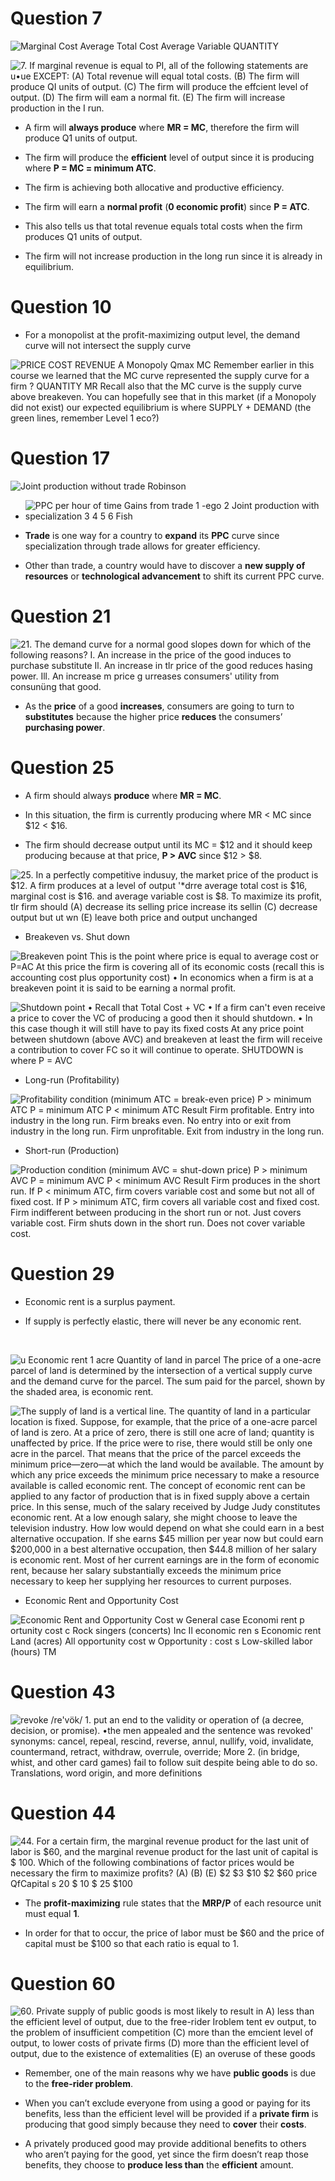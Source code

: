 # Question 7

  ![Marginal Cost Average Total Cost Average Variable QUANTITY
  ](./media/image196.png)
  
  ![7. If marginal revenue is equal to PI, all of the following
  statements are u•ue EXCEPT: (A) Total revenue will equal total costs.
  (B) The firm will produce QI units of output. (C) The firm will
  produce the effcient level of output. (D) The firm will eam a normal
  fit. (E) The firm will increase production in the I run.
  ](./media/image197.png)

  -  A firm will **always produce** where **MR = MC**, therefore the
     firm will produce Q1 units of output.

  -  The firm will produce the **efficient** level of output since it
     is producing where **P = MC = minimum ATC**.

  -  The firm is achieving both allocative and productive efficiency.

  -  The firm will earn a **normal profit** (**0 economic profit**)
     since **P = ATC**.

  -  This also tells us that total revenue equals total costs when the
     firm produces Q1 units of output.

  -  The firm will not increase production in the long run since it is
     already in equilibrium.

# Question 10

  -  For a monopolist at the profit-maximizing output level, the demand
     curve will not intersect the supply curve

  ![PRICE COST REVENUE A Monopoly Qmax MC Remember earlier in this
  course we learned that the MC curve represented the supply curve for a
  firm ? QUANTITY MR Recall also that the MC curve is the supply curve
  above breakeven. You can hopefully see that in this market (if a
  Monopoly did not exist) our expected equilibrium is where SUPPLY +
  DEMAND (the green lines, remember Level 1 eco?)
  ](./media/image198.png)

# Question 17

  ![Joint production without trade Robinson ](./media/image199.png)

  -  ![PPC per hour of time Gains from trade 1 -ego 2 Joint production
     with specialization 3 4 5 6 Fish ](./media/image200.png)

  -  **Trade** is one way for a country to **expand** its **PPC** curve
     since specialization through trade allows for greater efficiency.

  -  Other than trade, a country would have to discover a **new supply
     of resources** or **technological advancement** to shift its
     current PPC curve.

# Question 21

  ![21. The demand curve for a normal good slopes down for which of the
  following reasons? I. An increase in the price of the good induces to
  purchase substitute Il. An increase in tlr price of the good reduces
  hasing power. Ill. An increase m price g urreases consumers' utility
  from consunüng that good. ](./media/image201.png)

  -  As the **price** of a good **increases**, consumers are going to
     turn to **substitutes** because the higher price **reduces** the
     consumers’ **purchasing power**.

# Question 25

  -  A firm should always **produce** where **MR = MC**.

  -  In this situation, the firm is currently producing where MR < MC
     since $12 < $16.

  -  The firm should decrease output until its MC = $12 and it should
     keep producing because at that price, **P \> AVC** since $12 \>
     $8.

  ![25. In a perfectly competitive indusuy, the market price of the
  product is $12. A firm produces at a level of output '\*drre average
  total cost is $16, marginal cost is $16. and average variable cost is
  $8. To maximize its profit, tlr firm should (A) decrease its selling
  price increase its sellin (C) decrease output but ut wn (E) leave both
  price and output unchanged ](./media/image202.png)

  -  Breakeven vs. Shut down

  ![Breakeven point This is the point where price is equal to average
  cost or P=AC At this price the firm is covering all of its economic
  costs (recall this is accounting cost plus opportunity cost) • In
  economics when a firm is at a breakeven point it is said to be earning
  a normal profit. ](./media/image203.png)
  
  ![Shutdown point • Recall that Total Cost + VC • If a firm can't even
  receive a price to cover the VC of producing a good then it should
  shutdown. • In this case though it will still have to pay its fixed
  costs At any price point between shutdown (above AVC) and breakeven at
  least the firm will receive a contribution to cover FC so it will
  continue to operate. SHUTDOWN is where P = AVC ](./media/image204.png)

  -  Long-run (Profitability)

  ![Profitability condition (minimum ATC = break-even price) P \>
  minimum ATC P = minimum ATC P < minimum ATC Result Firm profitable.
  Entry into industry in the long run. Firm breaks even. No entry into
  or exit from industry in the long run. Firm unprofitable. Exit from
  industry in the long run. ](./media/image127.png)

  -  Short-run (Production)

  ![Production condition (minimum AVC = shut-down price) P \> minimum
  AVC P = minimum AVC P < minimum AVC Result Firm produces in the short
  run. If P < minimum ATC, firm covers variable cost and some but not
  all of fixed cost. If P \> minimum ATC, firm covers all variable cost
  and fixed cost. Firm indifferent between producing in the short run or
  not. Just covers variable cost. Firm shuts down in the short run. Does
  not cover variable cost. ](./media/image128.png)

# Question 29

  -  Economic rent is a surplus payment.

  -  If supply is perfectly elastic, there will never be any economic
     rent.

 

  ![u Economic rent 1 acre Quantity of land in parcel The price of a
  one-acre parcel of land is determined by the intersection of a
  vertical supply curve and the demand curve for the parcel. The sum
  paid for the parcel, shown by the shaded area, is economic rent.
  ](./media/image205.png)
  
  ![The supply of land is a vertical line. The quantity of land in a
  particular location is fixed. Suppose, for example, that the price of
  a one-acre parcel of land is zero. At a price of zero, there is still
  one acre of land; quantity is unaffected by price. If the price were
  to rise, there would still be only one acre in the parcel. That means
  that the price of the parcel exceeds the minimum price—zero—at which
  the land would be available. The amount by which any price exceeds the
  minimum price necessary to make a resource available is called
  economic rent. The concept of economic rent can be applied to any
  factor of production that is in fixed supply above a certain price. In
  this sense, much of the salary received by Judge Judy constitutes
  economic rent. At a low enough salary, she might choose to leave the
  television industry. How low would depend on what she could earn in a
  best alternative occupation. If she earns $45 million per year now but
  could earn $200,000 in a best alternative occupation, then $44.8
  million of her salary is economic rent. Most of her current earnings
  are in the form of economic rent, because her salary substantially
  exceeds the minimum price necessary to keep her supplying her
  resources to current purposes. ](./media/image206.png)

  -  Economic Rent and Opportunity Cost

  ![Economic Rent and Opportunity Cost w General case Economi rent p
  ortunity cost c Rock singers (concerts) Inc Il economic ren s Economic
  rent Land (acres) All opportunity cost w Opportunity : cost s
  Low-skilled labor (hours) TM ](./media/image207.png)

# Question 43

  ![revoke /re'vök/ 1. put an end to the validity or operation of (a
  decree, decision, or promise). •the men appealed and the sentence was
  revoked' synonyms: cancel, repeal, rescind, reverse, annul, nullify,
  void, invalidate, countermand, retract, withdraw, overrule, override;
  More 2. (in bridge, whist, and other card games) fail to follow suit
  despite being able to do so. Translations, word origin, and more
  definitions ](./media/image208.png)

# Question 44

  ![44. For a certain firm, the marginal revenue product for the last
  unit of labor is $60, and the marginal revenue product for the last
  unit of capital is $ 100. Which of the following combinations of
  factor prices would be necessary the firm to maximize profits? (A) (B)
  (E) $2 $3 $10 $2 $60 price QfCapital s 20 $ 10 $ 25 $100
  ](./media/image209.png)

  -  The **profit-maximizing** rule states that the **MRP/P** of each
     resource unit must equal **1**.

  -  In order for that to occur, the price of labor must be $60 and the
     price of capital must be $100 so that each ratio is equal to 1.

# Question 60

  ![60. Private supply of public goods is most likely to result in A)
  less than the efficient level of output, due to the free-rider Iroblem
  tent ev output, to the problem of insufficient competition (C) more
  than the emcient level of output, to lower costs of private firms (D)
  more than the efficient level of output, due to the existence of
  extemalities (E) an overuse of these goods ](./media/image210.png)

  -  Remember, one of the main reasons why we have **public goods** is
     due to the **free-rider problem**.

  -  When you can’t exclude everyone from using a good or paying for
     its benefits, less than the efficient level will be provided if a
     **private firm** is producing that good simply because they need
     to **cover** their **costs**.

  -  A privately produced good may provide additional benefits to
     others who aren’t paying for the good, yet since the firm doesn’t
     reap those benefits, they choose to **produce less than** the
     **efficient** amount.